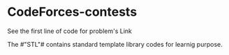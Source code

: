 # CodeForces-contests

See the first line of code for problem's Link

The #"STL"# contains standard template library codes for learnig purpose. 
